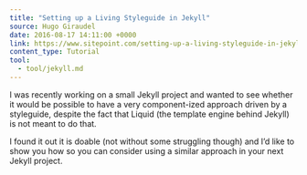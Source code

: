 ```yaml
---
title: "Setting up a Living Styleguide in Jekyll"
source: Hugo Giraudel
date: 2016-08-17 14:11:00 +0000
link: https://www.sitepoint.com/setting-up-a-living-styleguide-in-jekyll/
content_type: Tutorial
tool:
  - tool/jekyll.md
---
```

I was recently working on a small Jekyll project and wanted to see whether it would be possible to have a very component-ized approach driven by a styleguide, despite the fact that Liquid (the template engine behind Jekyll) is not meant to do that.

I found it out it is doable (not without some struggling though) and I’d like to show you how so you can consider using a similar approach in your next Jekyll project.





